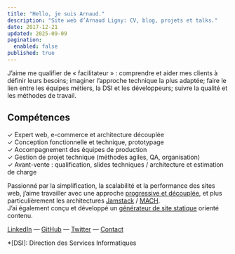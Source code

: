 ```yaml
---
title: "Hello, je suis Arnaud."
description: "Site web d’Arnaud Ligny: CV, blog, projets et talks."
date: 2017-12-21
updated: 2025-09-09
pagination:
  enabled: false
published: true
---
```

J’aime me qualifier de « facilitateur » : comprendre et aider mes clients à définir leurs besoins; imaginer l’approche technique la plus adaptée; faire le lien entre les équipes métiers, la DSI et les développeurs; suivre la qualité et les méthodes de travail.

## Compétences

✓ Expert web, e-commerce et architecture découplée  
✓ Conception fonctionnelle et technique, prototypage  
✓ Accompagnement des équipes de production  
✓ Gestion de projet technique (méthodes agiles, QA, organisation)  
✓ Avant-vente : qualification, slides techniques / architecture et estimation de charge

Passionné par la simplification, la scalabilité et la performance des sites web, j’aime travailler avec une approche [progressive et découplée](https://jamstatic.fr/a-propos/), et plus particulièrement les architectures [Jamstack](https://jamstack.org/what-is-jamstack/) / [MACH](https://commercetools.com/blog/mach-r-technology-unveiled-powering-modern-digital-commerce-experiences).  
J’ai également conçu et développé un [générateur de site statique](https://cecil.app) orienté contenu.

[LinkedIn](https://fr.linkedin.com/in/arnaudligny/fr/) — [GitHub](https://github.com/ArnaudLigny) — [Twitter](https://twitter.com/ArnaudLigny) — [Contact](mailto:arnaud@ligny.fr?subject=Prise%20de%20contact)

*[DSI]: Direction des Services Informatiques
